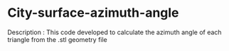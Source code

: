 # City-surface-azimuth-angle
 Description : This code developed to calculate the azimuth angle of each triangle from the .stl geometry file
